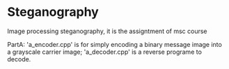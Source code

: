 # Steganography
 Image processing steganography, it is the assigntment of msc course

 PartA: 'a_encoder.cpp' is for simply encoding a binary message image into a grayscale carrier image; 'a_decoder.cpp' is a reverse programe to decode.
